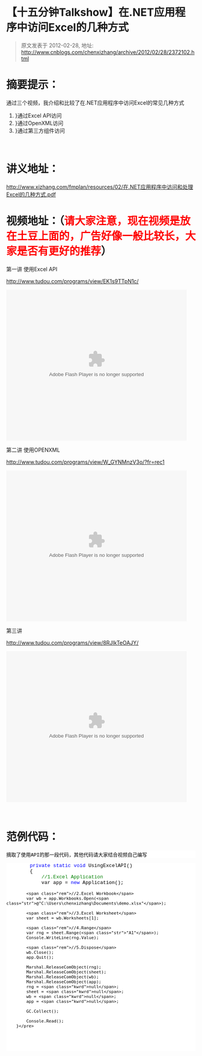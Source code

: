 # 【十五分钟Talkshow】在.NET应用程序中访问Excel的几种方式 
> 原文发表于 2012-02-28, 地址: http://www.cnblogs.com/chenxizhang/archive/2012/02/28/2372102.html 


<h1>摘要提示：</h1> <p>通过三个视频，我介绍和比较了在.NET应用程序中访问Excel的常见几种方式</p> <ol> <li>}通过Excel API访问</li> <li>}通过OpenXML访问</li> <li>}通过第三方组件访问</li></ol> <p>&nbsp;</p> <h1>讲义地址：</h1> <p><a href="http://www.xizhang.com/fmplan/resources/02/在.NET应用程序中访问和处理Excel的几种方式.pdf">http://www.xizhang.com/fmplan/resources/02/在.NET应用程序中访问和处理Excel的几种方式.pdf</a></p> <h1>视频地址：（<font color="#ff0000">请大家注意，现在视频是放在土豆上面的，广告好像一般比较长，大家是否有更好的推荐</font>）</h1> <p>第一讲 使用Excel API</p> <p><a title="http://www.tudou.com/programs/view/EK1s9TTpN1c/" href="http://www.tudou.com/programs/view/EK1s9TTpN1c/">http://www.tudou.com/programs/view/EK1s9TTpN1c/</a></p> <p><embed src="http://www.tudou.com/v/EK1s9TTpN1c/&amp;rpid=101037296&amp;resourceId=101037296_05_05_99/v.swf" type="application/x-shockwave-flash" allowscriptaccess="always" allowfullscreen="true" wmode="opaque" width="480" height="400"></embed><br></p> <p>第二讲 使用OPENXML</p> <p><a title="http://www.tudou.com/programs/view/W_GYNMnzV3o/?fr=rec1" href="http://www.tudou.com/programs/view/W_GYNMnzV3o/?fr=rec1">http://www.tudou.com/programs/view/W_GYNMnzV3o/?fr=rec1</a></p> <p><embed src="http://www.tudou.com/v/W_GYNMnzV3o/&amp;rpid=101037296&amp;resourceId=101037296_05_05_99/v.swf" type="application/x-shockwave-flash" allowscriptaccess="always" allowfullscreen="true" wmode="opaque" width="480" height="400"></embed></p> <p>第三讲 </p> <p><a title="http://www.tudou.com/programs/view/8RJlkTeOAJY/" href="http://www.tudou.com/programs/view/8RJlkTeOAJY/">http://www.tudou.com/programs/view/8RJlkTeOAJY/</a><br></p> <p><embed src="http://www.tudou.com/v/8RJlkTeOAJY/&amp;rpid=101037296&amp;resourceId=101037296_05_05_99/v.swf" type="application/x-shockwave-flash" allowscriptaccess="always" allowfullscreen="true" wmode="opaque" width="480" height="400"></embed></p> <p>&nbsp;</p> <h1>范例代码：</h1><pre class="csharpcode">
摘取了使用API的那一段代码，其他代码请大家结合视频自己编写</pre><pre class="csharpcode">        <span class="kwrd">private</span> <span class="kwrd">static</span> <span class="kwrd">void</span> UsingExcelAPI()
        {
            <span class="rem">//1.Excel Application</span>
            var app = <span class="kwrd">new</span> Application();

            <span class="rem">//2.Excel Workbook</span>
            var wb = app.Workbooks.Open(<span class="str">@"C:\Users\chenxizhang\Documents\demo.xlsx"</span>);

            <span class="rem">//3.Excel Worksheet</span>
            var sheet = wb.Worksheets[1];

            <span class="rem">//4.Range</span>
            var rng = sheet.Range(<span class="str">"A1"</span>);
            Console.WriteLine(rng.Value);

            <span class="rem">//5.Dispose</span>
            wb.Close();
            app.Quit();

            Marshal.ReleaseComObject(rng);
            Marshal.ReleaseComObject(sheet);
            Marshal.ReleaseComObject(wb);
            Marshal.ReleaseComObject(app);
            rng = <span class="kwrd">null</span>;
            sheet = <span class="kwrd">null</span>;
            wb = <span class="kwrd">null</span>;
            app = <span class="kwrd">null</span>;

            GC.Collect();

            Console.Read();
        }</pre>
<style type="text/css">.csharpcode, .csharpcode pre
{
	font-size: small;
	color: black;
	font-family: consolas, "Courier New", courier, monospace;
	background-color: #ffffff;
	/*white-space: pre;*/
}
.csharpcode pre { margin: 0em; }
.csharpcode .rem { color: #008000; }
.csharpcode .kwrd { color: #0000ff; }
.csharpcode .str { color: #006080; }
.csharpcode .op { color: #0000c0; }
.csharpcode .preproc { color: #cc6633; }
.csharpcode .asp { background-color: #ffff00; }
.csharpcode .html { color: #800000; }
.csharpcode .attr { color: #ff0000; }
.csharpcode .alt 
{
	background-color: #f4f4f4;
	width: 100%;
	margin: 0em;
}
.csharpcode .lnum { color: #606060; }
</style>